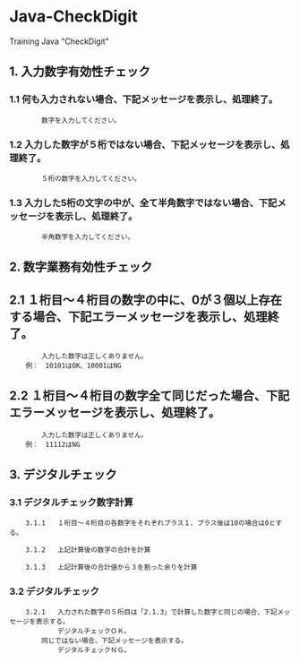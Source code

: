 # Java-CheckDigit
Training Java "CheckDigit"
## 1.	入力数字有効性チェック					
						
### 1.1	何も入力されない場合、下記メッセージを表示し、処理終了。				
			数字を入力してください。			
						
### 1.2	入力した数字が５桁ではない場合、下記メッセージを表示し、処理終了。				
			５桁の数字を入力してください。			
						
### 1.3	入力した5桁の文字の中が、全て半角数字ではない場合、下記メッセージを表示し、処理終了。				
			半角数字を入力してください。			
						
## 2.	数字業務有効性チェック					
						
## 2.1	１桁目～４桁目の数字の中に、0が３個以上存在する場合、下記エラーメッセージを表示し、処理終了。				
			入力した数字は正しくありません。			
		例：　10101はOK、10001はNG				
						
## 2.2	１桁目～４桁目の数字全て同じだった場合、下記エラーメッセージを表示し、処理終了。				
			入力した数字は正しくありません。			
		例：　11112はNG				
						
## 3.	デジタルチェック					
						
### 3.1	デジタルチェック数字計算				
						
		3.1.1	１桁目～４桁目の各数字をそれぞれプラス１、プラス後は10の場合は0とする。			
						
		3.1.2	上記計算後の数字の合計を計算			
						
		3.1.3	上記計算後の合計値から３を割った余りを計算			
						
### 3.2	デジタルチェック				
						
		3.2.1	入力された数字の５桁目は「2.1.3」で計算した数字と同じの場合、下記メッセージを表示する。			
				デジタルチェックＯＫ。		
			同じではない場合、下記メッセージを表示する。			
				デジタルチェックＮＧ。		
